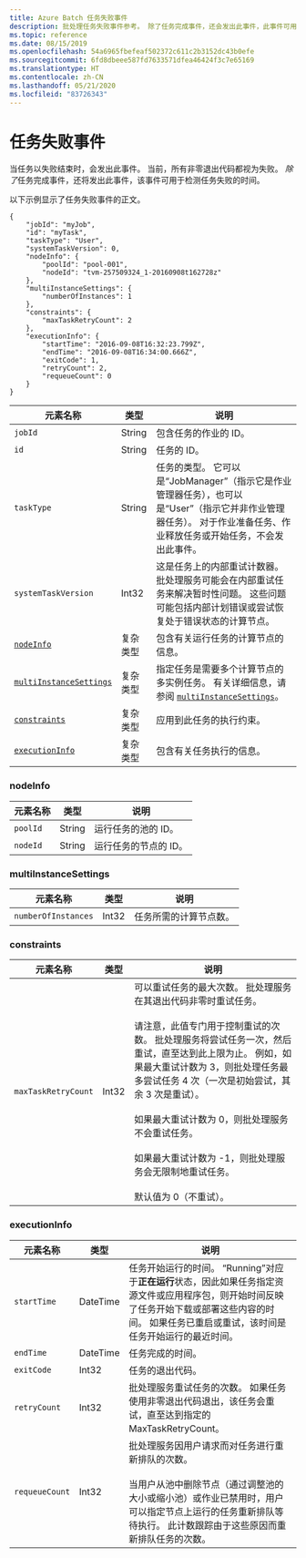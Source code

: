 ```yaml
---
title: Azure Batch 任务失败事件
description: 批处理任务失败事件参考。 除了任务完成事件，还会发出此事件，此事件可用于检测任务何时已失败。
ms.topic: reference
ms.date: 08/15/2019
ms.openlocfilehash: 54a6965fbefeaf502372c611c2b3152dc43b0efe
ms.sourcegitcommit: 6fd8dbeee587fd7633571dfea46424f3c7e65169
ms.translationtype: HT
ms.contentlocale: zh-CN
ms.lasthandoff: 05/21/2020
ms.locfileid: "83726343"
---
```

# <a name="task-fail-event"></a>任务失败事件

 当任务以失败结束时，会发出此事件。 当前，所有非零退出代码都视为失败。 *除了*任务完成事件，还将发出此事件，该事件可用于检测任务失败的时间。


 以下示例显示了任务失败事件的正文。

```
{
    "jobId": "myJob",
    "id": "myTask",
    "taskType": "User",
    "systemTaskVersion": 0,
    "nodeInfo": {
        "poolId": "pool-001",
        "nodeId": "tvm-257509324_1-20160908t162728z"
    },
    "multiInstanceSettings": {
        "numberOfInstances": 1
    },
    "constraints": {
        "maxTaskRetryCount": 2
    },
    "executionInfo": {
        "startTime": "2016-09-08T16:32:23.799Z",
        "endTime": "2016-09-08T16:34:00.666Z",
        "exitCode": 1,
        "retryCount": 2,
        "requeueCount": 0
    }
}
```

|元素名称|类型|说明|
|------------------|----------|-----------|
|`jobId`|String|包含任务的作业的 ID。|
|`id`|String|任务的 ID。|
|`taskType`|String|任务的类型。 它可以是“JobManager”（指示它是作业管理器任务），也可以是“User”（指示它并非作业管理器任务）。 对于作业准备任务、作业释放任务或开始任务，不会发出此事件。|
|`systemTaskVersion`|Int32|这是任务上的内部重试计数器。 批处理服务可能会在内部重试任务来解决暂时性问题。 这些问题可能包括内部计划错误或尝试恢复处于错误状态的计算节点。|
|[`nodeInfo`](#nodeInfo)|复杂类型|包含有关运行任务的计算节点的信息。|
|[`multiInstanceSettings`](#multiInstanceSettings)|复杂类型|指定任务是需要多个计算节点的多实例任务。  有关详细信息，请参阅 [`multiInstanceSettings`](https://docs.microsoft.com/rest/api/batchservice/get-information-about-a-task)。|
|[`constraints`](#constraints)|复杂类型|应用到此任务的执行约束。|
|[`executionInfo`](#executionInfo)|复杂类型|包含有关任务执行的信息。|

###  <a name="nodeinfo"></a><a name="nodeInfo"></a> nodeInfo

|元素名称|类型|说明|
|------------------|----------|-----------|
|`poolId`|String|运行任务的池的 ID。|
|`nodeId`|String|运行任务的节点的 ID。|

###  <a name="multiinstancesettings"></a><a name="multiInstanceSettings"></a> multiInstanceSettings

|元素名称|类型|说明|
|------------------|----------|-----------|
|`numberOfInstances`|Int32|任务所需的计算节点数。|

###  <a name="constraints"></a><a name="constraints"></a> constraints

|元素名称|类型|说明|
|------------------|----------|-----------|
|`maxTaskRetryCount`|Int32|可以重试任务的最大次数。 批处理服务在其退出代码非零时重试任务。<br /><br /> 请注意，此值专门用于控制重试的次数。 批处理服务将尝试任务一次，然后重试，直至达到此上限为止。 例如，如果最大重试计数为 3，则批处理任务最多尝试任务 4 次（一次是初始尝试，其余 3 次是重试）。<br /><br /> 如果最大重试计数为 0，则批处理服务不会重试任务。<br /><br /> 如果最大重试计数为 -1，则批处理服务会无限制地重试任务。<br /><br /> 默认值为 0（不重试）。|


###  <a name="executioninfo"></a><a name="executionInfo"></a> executionInfo

|元素名称|类型|说明|
|------------------|----------|-----------|
|`startTime`|DateTime|任务开始运行的时间。 “Running”对应于**正在运行**状态，因此如果任务指定资源文件或应用程序包，则开始时间反映了任务开始下载或部署这些内容的时间。  如果任务已重启或重试，该时间是任务开始运行的最近时间。|
|`endTime`|DateTime|任务完成的时间。|
|`exitCode`|Int32|任务的退出代码。|
|`retryCount`|Int32|批处理服务重试任务的次数。 如果任务使用非零退出代码退出，该任务会重试，直至达到指定的 MaxTaskRetryCount。|
|`requeueCount`|Int32|批处理服务因用户请求而对任务进行重新排队的次数。<br /><br /> 当用户从池中删除节点（通过调整池的大小或缩小池）或作业已禁用时，用户可以指定节点上运行的任务重新排队等待执行。 此计数跟踪由于这些原因而重新排队任务的次数。|
